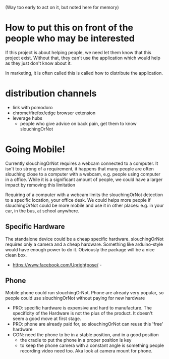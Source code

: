 (Way too early to act on it, but noted here for memory)

# How to put this on front of the people who may be interested
If this project is about helping people, we need let them know that this project exist.
Without that, they can't use the application which would help as they just don't
know about it.

In marketing, it is often called  this is called how to distribute the application.

# distribution channels
- link with pomodoro
- chrome/firefox/edge browser extension
- leverage hubs
  - people who give advice on back pain, get them to know slouchingOrNot

# Going Mobile!
Currently slouchingOrNot requires a webcam connected to a computer.
It isn't too strong of a requirement, it happens that many people are often slouching
close to a computer with a webcam, e.g. people using computer in a office.
While it is a significant amount of people, we could have a larger impact by removing
this limitation

Requiring of a computer with a webcam limits the slouchingOrNot detection to a specific location, your office desk.
We could helps more people if slouchingOrNot could be more mobile and use it in other places: e.g. in your car,
in the bus, at school anywhere.

## Specific Hardware
The standalone device could be a cheap specific hardware. slouchingOrNot requires only a camera and a cheap hardware.
Something like arduino-style would have enough power to do it.
Obviously the package will be a nice clean box.

- https://www.facebook.com/Uprightpose/ - 

## Phone
Mobile phone could run slouchingOrNot.
Phone are already very popular, so people could use slouchingOrNot without paying for new hardware

- PRO: specific hardware is expensive and hard to manufacture. The specificity of the Hardware
  is not the plus of the product. It doesn't seem a good move at first stage.
- PRO: phone are already paid for, so slouchingOrNot can reuse this 'free' hardware
- CON: need the phone to be in a stable position, and in a good position
  - the cradle to put the phone in a proper position is key
  - to keep the phone camera with a constant angle is something people recording
    video need too. Aka look at camera mount for phone.
